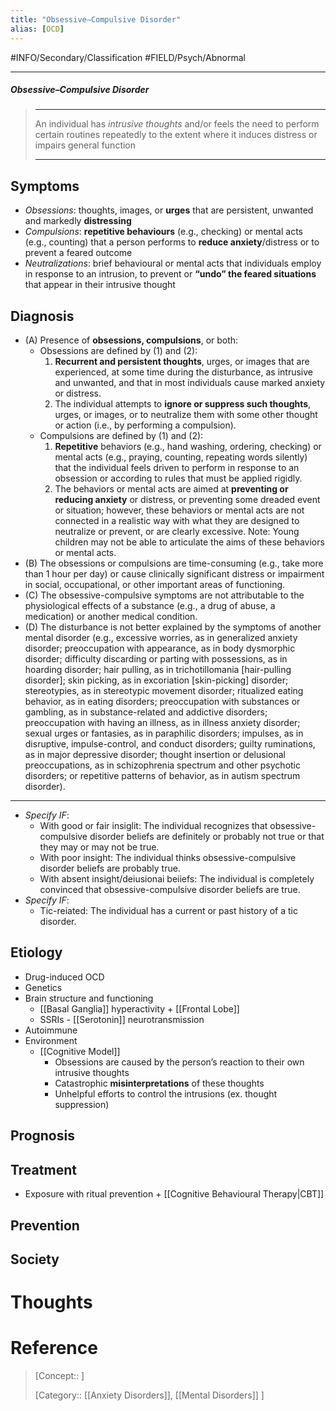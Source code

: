 ```yaml
---
title: "Obsessive–Compulsive Disorder"
alias: [OCD]
---
```



#INFO/Secondary/Classification #FIELD/Psych/Abnormal

---


##### Obsessive–Compulsive Disorder
> ------------------------------------------------------------
> An individual has *intrusive thoughts* and/or feels the need to perform certain routines repeatedly to the extent where it induces distress or impairs general function
>
> ------------------------------------------------------------

## Symptoms

- *Obsessions*: thoughts, images, or **urges** that are persistent, unwanted and markedly **distressing**
- *Compulsions*: **repetitive behaviours** (e.g., checking) or mental acts (e.g., counting) that a person performs to **reduce anxiety**/distress or to prevent a feared outcome
- *Neutralizations*: brief behavioural or mental acts that individuals employ in response to an intrusion, to prevent or **“undo” the feared situations** that appear in their intrusive thought

## Diagnosis

- (A) Presence of **obsessions, compulsions**, or both:
    - Obsessions are defined by (1) and (2):
        1. **Recurrent and persistent thoughts**, urges, or images that are experienced, at some time during the disturbance, as intrusive and unwanted, and that in most individuals cause marked anxiety or distress.
        2. The individual attempts to **ignore or suppress such thoughts**, urges, or images, or to neutralize them with some other thought or action (i.e., by performing a compulsion).
    - Compulsions are defined by (1) and (2):
        1. **Repetitive** behaviors (e.g., hand washing, ordering, checking) or mental acts (e.g., praying, counting, repeating words silently) that the individual feels driven to perform in response to an obsession or according to rules that must be applied rigidly.
        2. The behaviors or mental acts are aimed at **preventing or reducing anxiety** or distress, or preventing some dreaded event or situation; however, these behaviors or mental acts are not connected in a realistic way with what they are designed to neutralize or prevent, or are clearly excessive. Note: Young children may not be able to articulate the aims of these behaviors or mental acts.
- (B) The obsessions or compulsions are time-consuming (e.g., take more than 1 hour per day) or cause clinically significant distress or impairment in social, occupational, or other important areas of functioning.
- (C) The obsessive-compulsive symptoms are not attributable to the physiological effects of a substance (e.g., a drug of abuse, a medication) or another medical condition.
- (D) The disturbance is not better explained by the symptoms of another mental disorder (e.g., excessive worries, as in generalized anxiety disorder; preoccupation with appearance, as in body dysmorphic disorder; difficulty discarding or parting with possessions, as in hoarding disorder; hair pulling, as in trichotillomania [hair-pulling disorder]; skin picking, as in excoriation [skin-picking] disorder; stereotypies, as in stereotypic movement disorder; ritualized eating behavior, as in eating disorders; preoccupation with substances or gambling, as in substance-related and addictive disorders; preoccupation with having an illness, as in illness anxiety disorder; sexual urges or fantasies, as in paraphilic disorders; impulses, as in disruptive, impulse-control, and conduct disorders; guilty ruminations, as in major depressive disorder; thought insertion or delusional preoccupations, as in schizophrenia spectrum and other psychotic disorders; or repetitive patterns of behavior, as in autism spectrum disorder).

---
- *Specify IF*:
    - With good or fair insiglit: The individual recognizes that obsessive-compulsive disorder beliefs are definitely or probably not true or that they may or may not be true.
    - With poor insight: The individual thinks obsessive-compulsive disorder beliefs are probably true.
    - With absent insight/deiusionai beiiefs: The individual is completely convinced that obsessive-compulsive disorder beliefs are true.
- *Specify IF*:
    - Tic-reiated: The individual has a current or past history of a tic disorder.

## Etiology

- Drug-induced OCD
- Genetics
- Brain structure and functioning
    - [[Basal Ganglia]] hyperactivity + [[Frontal Lobe]]
    - SSRIs - [[Serotonin]] neurotransmission
- Autoimmune
- Environment
    - [[Cognitive Model]]
        - Obsessions are caused by the person’s reaction to their own intrusive thoughts
        - Catastrophic **misinterpretations** of these thoughts
        - Unhelpful efforts to control the intrusions (ex. thought suppression)

## Prognosis

## Treatment

- Exposure with ritual prevention + [[Cognitive Behavioural Therapy|CBT]]

## Prevention

## Society

# Thoughts

# Reference


> [Concept:: ]
>
> [Category:: [[Anxiety Disorders]], [[Mental Disorders]] ]
